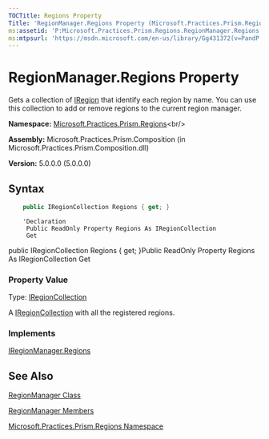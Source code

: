 ```yaml
---
TOCTitle: Regions Property
Title: 'RegionManager.Regions Property (Microsoft.Practices.Prism.Regions)'
ms:assetid: 'P:Microsoft.Practices.Prism.Regions.RegionManager.Regions'
ms:mtpsurl: 'https://msdn.microsoft.com/en-us/library/Gg431372(v=PandP.50)'
---
```



# RegionManager.Regions Property

Gets a collection of [IRegion](https://msdn.microsoft.com/en-us/library/microsoft.practices.prism.regions.iregion(v=pandp.50)) that identify each region by name. You can use this collection to add or remove regions to the current region manager.

**Namespace:** [Microsoft.Practices.Prism.Regions](https://msdn.microsoft.com/en-us/library/microsoft.practices.prism.regions(v=pandp.50))<br/>


**Assembly:** Microsoft.Practices.Prism.Composition (in Microsoft.Practices.Prism.Composition.dll)

**Version:** 5.0.0.0 (5.0.0.0)

## Syntax

```C#
    public IRegionCollection Regions { get; }
```
```VB
    'Declaration
     Public ReadOnly Property Regions As IRegionCollection 
     Get
```
public IRegionCollection Regions { get; }Public ReadOnly Property Regions As IRegionCollection Get
### Property Value

Type: [IRegionCollection](https://msdn.microsoft.com/en-us/library/microsoft.practices.prism.regions.iregioncollection(v=pandp.50))

A [IRegionCollection](https://msdn.microsoft.com/en-us/library/microsoft.practices.prism.regions.iregioncollection(v=pandp.50)) with all the registered regions.
### Implements

[IRegionManager.Regions](https://msdn.microsoft.com/en-us/library/microsoft.practices.prism.regions.iregionmanager.regions(v=pandp.50))

## See Also

[RegionManager Class](https://msdn.microsoft.com/en-us/library/microsoft.practices.prism.regions.regionmanager(v=pandp.50))

[RegionManager Members](https://msdn.microsoft.com/en-us/library/microsoft.practices.prism.regions.regionmanager_members(v=pandp.50))

[Microsoft.Practices.Prism.Regions Namespace](https://msdn.microsoft.com/en-us/library/microsoft.practices.prism.regions(v=pandp.50))
